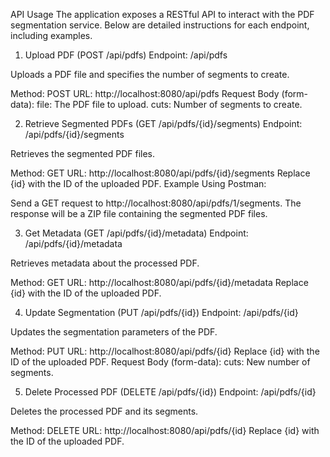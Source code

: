 API Usage
The application exposes a RESTful API to interact with the PDF segmentation service. Below are detailed instructions for each endpoint, including examples.

1. Upload PDF (POST /api/pdfs)
Endpoint: /api/pdfs

Uploads a PDF file and specifies the number of segments to create.

Method: POST
URL: http://localhost:8080/api/pdfs
Request Body (form-data):
file: The PDF file to upload.
cuts: Number of segments to create.

2. Retrieve Segmented PDFs (GET /api/pdfs/{id}/segments)
Endpoint: /api/pdfs/{id}/segments

Retrieves the segmented PDF files.

Method: GET
URL: http://localhost:8080/api/pdfs/{id}/segments
Replace {id} with the ID of the uploaded PDF.
Example Using Postman:

Send a GET request to http://localhost:8080/api/pdfs/1/segments.
The response will be a ZIP file containing the segmented PDF files.

3. Get Metadata (GET /api/pdfs/{id}/metadata)
Endpoint: /api/pdfs/{id}/metadata

Retrieves metadata about the processed PDF.

Method: GET
URL: http://localhost:8080/api/pdfs/{id}/metadata
Replace {id} with the ID of the uploaded PDF.

4. Update Segmentation (PUT /api/pdfs/{id})
Endpoint: /api/pdfs/{id}

Updates the segmentation parameters of the PDF.

Method: PUT
URL: http://localhost:8080/api/pdfs/{id}
Replace {id} with the ID of the uploaded PDF.
Request Body (form-data):
cuts: New number of segments.


5. Delete Processed PDF (DELETE /api/pdfs/{id})
Endpoint: /api/pdfs/{id}

Deletes the processed PDF and its segments.

Method: DELETE
URL: http://localhost:8080/api/pdfs/{id}
Replace {id} with the ID of the uploaded PDF.
